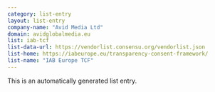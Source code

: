 ```yaml
---
category: list-entry
layout: list-entry
company-name: "Avid Media Ltd"
domain: avidglobalmedia.eu
list: iab-tcf
list-data-url: https://vendorlist.consensu.org/vendorlist.json
list-home: https://iabeurope.eu/transparency-consent-framework/
list-name: "IAB Europe TCF"
---
```


This is an automatically generated list entry.
